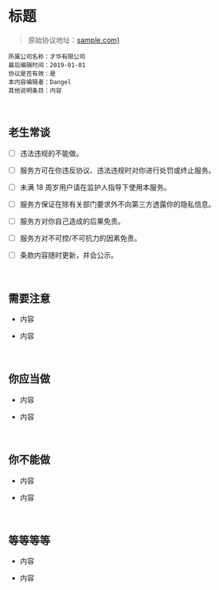 # 标题

> 原始协议地址：[sample.com)](https://sample.com)
```
所属公司名称：才华有限公司
最后编辑时间：2019-01-01
协议是否有效：是
本内容编辑者：Dangel
其他说明条目：内容
```

<br />

## 老生常谈

- [ ] 违法违规的不能做。

- [ ] 服务方可在你违反协议、违法违规时对你进行处罚或终止服务。

- [ ] 未满 18 周岁用户请在监护人指导下使用本服务。

- [ ] 服务方保证在除有关部门要求外不向第三方透露你的隐私信息。

- [ ] 服务方对你自己造成的后果免责。

- [ ] 服务方对不可控/不可抗力的因素免责。

- [ ] 条款内容随时更新，并会公示。

<br />

## 需要注意

- 内容

- 内容

<br />

## 你应当做

- 内容

- 内容

<br />

## 你不能做

- 内容

- 内容

<br />

## 等等等等

- 内容

- 内容

<br />

<br />